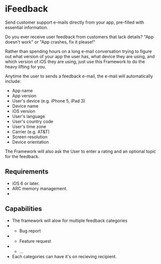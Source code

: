 iFeedback
=========

Send customer support e-mails directly from your app, pre-filled with essential information. 

Do you ever receive user feedback from customers that lack details? "App doesn't work" or "App crashes, fix it please!"

Rather than spending hours on a long e-mail conversation trying to figure out what version of your app the user has, what device they are using, and which version of iOS they are using, just use this Framework to do the heavy lifting for you.

Anytime the user to sends a feedback e-mail, the e-mail will automatically include:

* App name
* App version
* User's device (e.g. iPhone 5, iPad 3)
* Device name
* iOS version
* User's language
* User's country code
* User's time zone
* Carrier (e.g. AT&T)
* Screen resolution
* Device orientation

The Framework will also ask the User to enter a rating and an optional topic for the feedback.

## Requirements

* iOS 6 or later.
* ARC memory management.
* 

## Capabilities
* The framework will alow for multiple feedback categories
* * Bug report
* * Feature request
* * ...
* Each categories can have it's on recieving recipient.
